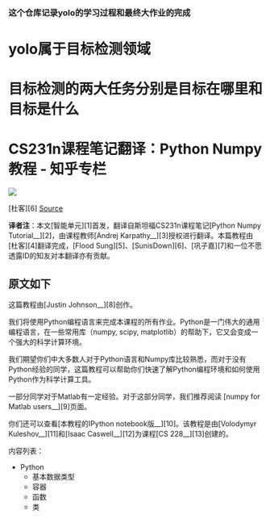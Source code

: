 ### 这个仓库记录yolo的学习过程和最终大作业的完成

# yolo属于目标检测领域
# 目标检测的两大任务分别是目标在哪里和目标是什么

# CS231n课程笔记翻译：Python Numpy教程 - 知乎专栏



![](https://pic1.zhimg.com/56fe9d4b74ec164413a54bc57889c480_r.jpg)

[杜客][6] [Source](https://zhuanlan.zhihu.com/p/20878530?refer=intelligentunit "Permalink to CS231n课程笔记翻译：Python Numpy教程 - 知乎专栏")

**译者注**：本文[智能单元][1]首发，翻译自斯坦福CS231n课程笔记[Python Numpy Tutorial__][2]，由课程教师[Andrej Karpathy__][3]授权进行翻译。本篇教程由[杜客][4]翻译完成，[Flood Sung][5]、[SunisDown][6]、[巩子嘉][7]和一位不愿透露ID的知友对本翻译亦有贡献。

  

## 原文如下

这篇教程由[Justin Johnson__][8]创作。

我们将使用Python编程语言来完成本课程的所有作业。Python是一门伟大的通用编程语言，在一些常用库（numpy, scipy, matplotlib）的帮助下，它又会变成一个强大的科学计算环境。

我们期望你们中大多数人对于Python语言和Numpy库比较熟悉，而对于没有Python经验的同学，这篇教程可以帮助你们快速了解Python编程环境和如何使用Python作为科学计算工具。

一部分同学对于Matlab有一定经验。对于这部分同学，我们推荐阅读 [numpy for Matlab users__][9]页面。

你们还可以查看[本教程的IPython notebook版__][10]。该教程是由[Volodymyr Kuleshov__][11]和[Isaac Caswell__][12]为课程[CS 228__][13]创建的。

内容列表：

* Python
    * 基本数据类型
    * 容器
    * 函数
    * 类
